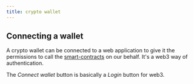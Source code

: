 ```yaml
---
title: crypto wallet
---
```


## Connecting a wallet

A crypto wallet can be connected to a web application to give it the permissions to call the [smart-contracts](/knowledge/web3/smart-contracts.md) on our behalf. It's a web3 way of authentication.

The _Connect wallet_ button is basically a _Login_ button for web3.
